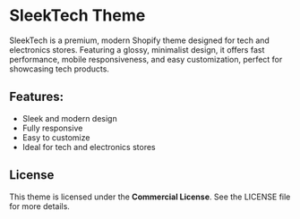 # SleekTech Theme

SleekTech is a premium, modern Shopify theme designed for tech and electronics stores. Featuring a glossy, minimalist design, it offers fast performance, mobile responsiveness, and easy customization, perfect for showcasing tech products.

## Features:
- Sleek and modern design
- Fully responsive
- Easy to customize
- Ideal for tech and electronics stores

## License
This theme is licensed under the **Commercial License**. See the LICENSE file for more details.
